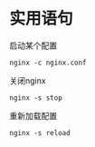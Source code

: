 # 实用语句
启动某个配置
```
nginx -c nginx.conf
```
关闭nginx
```
nginx -s stop
```
重新加载配置
```
nginx -s reload
```